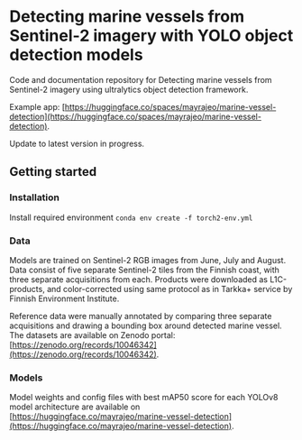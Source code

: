 # Detecting marine vessels from Sentinel-2 imagery with YOLO object detection models

Code and documentation repository for Detecting marine vessels from Sentinel-2 imagery using ultralytics object detection framework. 

Example app: [https://huggingface.co/spaces/mayrajeo/marine-vessel-detection](https://huggingface.co/spaces/mayrajeo/marine-vessel-detection). 

Update to latest version in progress.

## Getting started

### Installation

Install required environment `conda env create -f torch2-env.yml`

### Data

Models are trained on Sentinel-2 RGB images from June, July and August. Data consist of five separate Sentinel-2 tiles from the Finnish coast, with three separate acquisitions from each. Products were downloaded as L1C-products, and color-corrected using same protocol as in Tarkka+ service by Finnish Environment Institute.

Reference data were manually annotated by comparing three separate acquisitions and drawing a bounding box around detected marine vessel. The datasets are available on Zenodo portal: [https://zenodo.org/records/10046342](https://zenodo.org/records/10046342). 

### Models

Model weights and config files with best mAP50 score for each YOLOv8 model architecture are available on [https://huggingface.co/mayrajeo/marine-vessel-detection](https://huggingface.co/mayrajeo/marine-vessel-detection). 